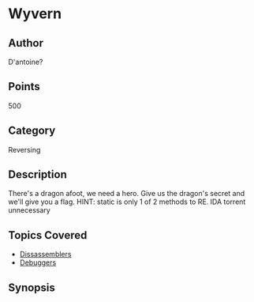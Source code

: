 # Wyvern

## Author
D'antoine?
## Points
500
## Category
Reversing
## Description
There's a dragon afoot, we need a hero. Give us the dragon's secret and we'll give you a flag.
HINT: static is only 1 of 2 methods to RE. IDA torrent unnecessary
## Topics Covered

- [Dissassemblers](/reverse-engineering/what-are-disassemblers/)
- [Debuggers](/reverse-engineering/what-is-gdb/)
## Synopsis

